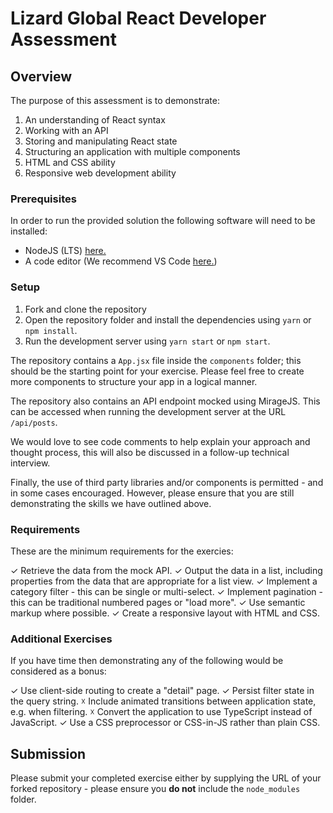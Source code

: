 # Lizard Global React Developer Assessment

## Overview

The purpose of this assessment is to demonstrate:

1. An understanding of React syntax
2. Working with an API
3. Storing and manipulating React state
4. Structuring an application with multiple components
5. HTML and CSS ability
6. Responsive web development ability

### Prerequisites

In order to run the provided solution the following software will need to be installed:

- NodeJS (LTS) [here.](https://nodejs.org/en/)
- A code editor (We recommend VS Code [here.](https://code.visualstudio.com/))

### Setup

1. Fork and clone the repository
2. Open the repository folder and install the dependencies using `yarn` or `npm install`.
3. Run the development server using `yarn start` or `npm start`.

The repository contains a `App.jsx` file inside the `components` folder; this should be the starting point for your exercise. Please feel free to create more components to structure your app in a logical manner.

The repository also contains an API endpoint mocked using MirageJS. This can be accessed when running the development server at the URL `/api/posts`.

We would love to see code comments to help explain your approach and thought process, this will also be discussed in a follow-up technical interview.

Finally, the use of third party libraries and/or components is permitted - and in some cases encouraged. However, please ensure that you are still demonstrating the skills we have outlined above.

### Requirements

These are the minimum requirements for the exercies:

✓ Retrieve the data from the mock API.
✓ Output the data in a list, including properties from the data that are appropriate for a list view.
✓ Implement a category filter - this can be single or multi-select.
✓ Implement pagination - this can be traditional numbered pages or "load more".
✓ Use semantic markup where possible.
✓ Create a responsive layout with HTML and CSS.

### Additional Exercises

If you have time then demonstrating any of the following would be considered as a bonus:

✓ Use client-side routing to create a "detail" page.
✓ Persist filter state in the query string.
☓ Include animated transitions between application state, e.g. when filtering.
☓ Convert the application to use TypeScript instead of JavaScript.
✓ Use a CSS preprocessor or CSS-in-JS rather than plain CSS.

## Submission

Please submit your completed exercise either by supplying the URL of your forked repository - please ensure you **do not** include the `node_modules` folder.
